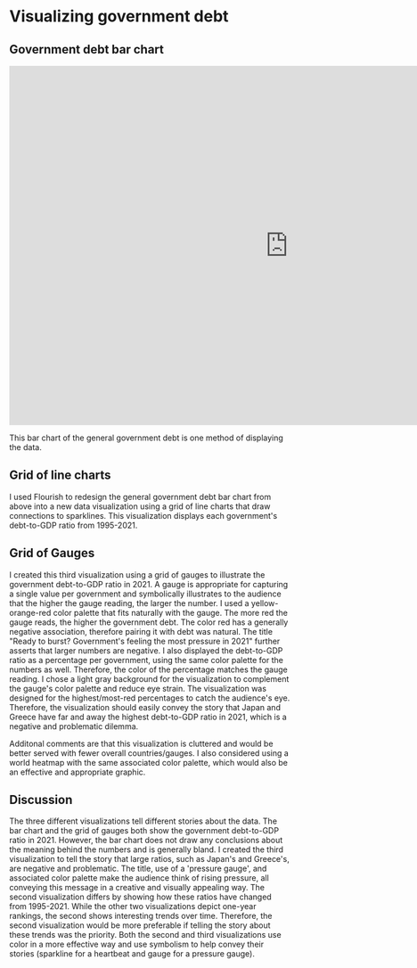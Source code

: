 # Visualizing government debt

## Government debt bar chart

<iframe src="https://data.oecd.org/chart/7baN" width="1000" height="645" style="border: 0" mozallowfullscreen="true" webkitallowfullscreen="true" allowfullscreen="true"><a href="https://data.oecd.org/chart/7baN" target="_blank">OECD Chart: General government debt, Total, % of GDP, Annual, 2021</a></iframe>

This bar chart of the general government debt is one method of displaying the data.

## Grid of line charts

<div class="flourish-embed flourish-chart" data-src="visualisation/14969209"><script src="https://public.flourish.studio/resources/embed.js"></script></div>

I used Flourish to redesign the general government debt bar chart from above into a new data visualization using a grid of line charts that draw connections to sparklines. This visualization displays each government's debt-to-GDP ratio from 1995-2021.


## Grid of Gauges

<div class="flourish-embed flourish-gauge" data-src="visualisation/14969387"><script src="https://public.flourish.studio/resources/embed.js"></script></div>

I created this third visualization using a grid of gauges to illustrate the government debt-to-GDP ratio in 2021. A gauge is appropriate for capturing a single value per government and symbolically illustrates to the audience that the higher the gauge reading, the larger the number. I used a yellow-orange-red color palette that fits naturally with the gauge. The more red the gauge reads, the higher the government debt. The color red has a generally negative association, therefore pairing it with debt was natural. The title "Ready to burst? Government's feeling the most pressure in 2021" further asserts that larger numbers are negative. I also displayed the debt-to-GDP ratio as a percentage per government, using the same color palette for the numbers as well. Therefore, the color of the percentage matches the gauge reading. I chose a light gray background for the visualization to complement the gauge's color palette and reduce eye strain. The visualization was designed for the highest/most-red percentages to catch the audience's eye. Therefore, the visualization should easily convey the story that Japan and Greece have far and away the highest debt-to-GDP ratio in 2021, which is a negative and problematic dilemma.

Additonal comments are that this visualization is cluttered and would be better served with fewer overall countries/gauges. I also considered using a world heatmap with the same associated color palette, which would also be an effective and appropriate graphic. 


## Discussion

The three different visualizations tell different stories about the data. The bar chart and the grid of gauges both show the government debt-to-GDP ratio in 2021. However, the bar chart does not draw any conclusions about the meaning behind the numbers and is generally bland. I created the third visualization to tell the story that large ratios, such as Japan's and Greece's, are negative and problematic. The title, use of a 'pressure gauge', and associated color palette make the audience think of rising pressure, all conveying this message in a creative and visually appealing way. The second visualization differs by showing how these ratios have changed from 1995-2021. While the other two visualizations depict one-year rankings, the second shows interesting trends over time. Therefore, the second visualization would be more preferable if telling the story about these trends was the priority. Both the second and third visualizations use color in a more effective way and use symbolism to help convey their stories (sparkline for a heartbeat and gauge for a pressure gauge).
